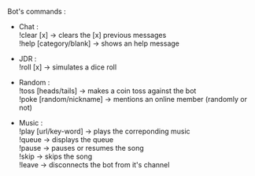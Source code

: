 Bot's commands :

- Chat :<br>
!clear [x] → clears the [x] previous messages<br>
!help [category/blank] → shows an help message<br>

- JDR :<br>
!roll [x] → simulates a dice roll<br>

- Random :<br>
!toss [heads/tails] → makes a coin toss against the bot<br>
!poke [random/nickname] → mentions an online member (randomly or not)<br>

- Music :<br>
!play [url/key-word] → plays the correponding music<br>
!queue → displays the queue<br>
!pause → pauses or resumes the song<br>
!skip → skips the song<br>
!leave → disconnects the bot from it's channel<br>
